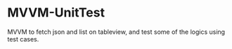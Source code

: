 # MVVM-UnitTest

MVVM to fetch json and list on tableview, and test some of the logics using test cases. 
